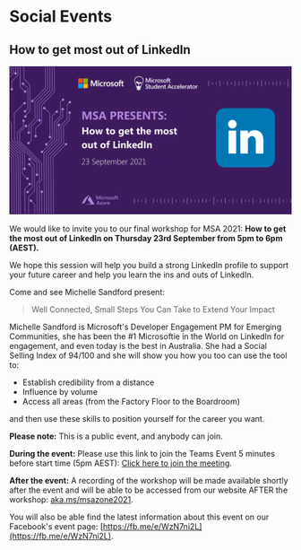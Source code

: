 # Social Events

## How to get most out of LinkedIn

![LinkedIn Event](https://github.com/AUMSA/2021-MSA-content/blob/main/images/linkedin-event.png?raw=true)

We would like to invite you to our final workshop for MSA 2021: __How to get the most out of LinkedIn on Thursday 23rd September from 5pm to 6pm (AEST).__

We hope this session will help you build a strong LinkedIn profile to support your future career and help you learn the ins and outs of LinkedIn.

Come and see Michelle Sandford present:

> Well Connected, Small Steps You Can Take to Extend Your Impact

Michelle Sandford is Microsoft's Developer Engagement PM for Emerging Communities, she has been the #1 Microsoftie in the World on LinkedIn for engagement, and even today is the best in Australia. She had a Social Selling Index of 94/100 and she will show you how you too can use the tool to:

- Establish credibility from a distance
- Influence by volume
- Access all areas (from the Factory Floor to the Boardroom)

and then use these skills to position yourself for the career you want.

__Please note:__ This is a public event, and anybody can join.

__During the event:__ Please use this link to join the Teams Event 5 minutes before start time (5pm AEST): [Click here to join the meeting](https://teams.microsoft.com/l/meetup-join/19%3ameeting_NzI5MTI2NTktODM0OC00NWFhLWExNjYtNzc1NTcyYjExOWNk%40thread.v2/0?context=%7b%22Tid%22%3a%2272f988bf-86f1-41af-91ab-2d7cd011db47%22%2c%22Oid%22%3a%22ed2578d5-4f0a-4181-9d9c-0f44ca09c8a3%22%7d).

__After the event:__ A recording of the workshop will be made available shortly after the event and will be able to be accessed from our website AFTER the workshop: [aka.ms/msazone2021](aka.ms/msazone2021).

You will also be able find the latest information about this event on our Facebook's event page: [https://fb.me/e/WzN7ni2L](https://fb.me/e/WzN7ni2L).